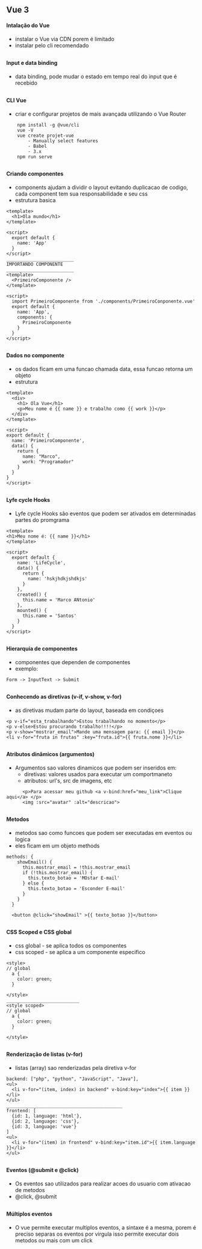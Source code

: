 ## Vue 3

#### Intalação do Vue 

- instalar o Vue via CDN porem é limitado
- instalar pelo cli recomendado
##
#### Input e data binding
- data binding, pode mudar o estado em tempo real do input que é recebido
##
#### CLI Vue
- criar e configurar projetos de mais avançada utilizando o Vue Router
```
    npm install -g @vue/cli
    vue -V
    vue create projet-vue
        - Manually select features
        - Babel
        - 3.x 
    npm run serve

```
##
#### Criando componentes
- components ajudam a dividir o layout evitando duplicacao de codigo, cada component tem sua responsabilidade e seu css
- estrutura basica
```
<template>
  <h1>Ola mundo</h1>
</template>

<script>
  export default {
    name: 'App'
  }
</script>
_________________________
IMPORTANDO COMPONENTE
_________________________
<template>
  <PrimeiroComponente />
</template>

<script>
  import PrimeiroComponente from './components/PrimeiroConponente.vue'
  export default {
    name: 'App',
    components: {
      PrimeiroComponente
    }
  }
</script>
```

##
#### Dados no componente
- os dados ficam em uma funcao chamada data, essa funcao retorna um objeto
- estrutura
```
<template>
  <div>
    <h1> Ola Vue</h1>
    <p>Meu nome é {{ name }} e trabalho como {{ work }}</p>
  </div>
</template>

<script>
export default {
  name: 'PrimeiroComponente',
  data() {
    return {
      name: "Marco",
      work: "Programador"
    }
  }
}
</script>
```

##
#### Lyfe cycle Hooks
- Lyfe cycle Hooks são eventos que podem ser ativados em determinadas partes do promgrama
```
<template>
<h1>Meu nome é: {{ name }}</h1>
</template>

<script>
  export default {
    name: 'LifeCycle',
    data() {
      return {
        name: 'hskjhdkjshdkjs'
      }
    },
    created() {
      this.name = 'Marco ANtonio'
    },
    mounted() {
      this.name = 'Santos'
    }
  }
</script>
```
##
#### Hierarquia de componentes
- componentes que dependen de componentes
- exemplo:
```
Form -> InputText -> Submit
```
##
#### Conhecendo as diretivas (v-if, v-show, v-for)
- as diretivas mudam parte do layout, baseada em condiçoes
```
<p v-if="esta_trabalhando">Estou trabalhando no momento</p>
<p v-else>Estou procurando trabalho!!!!</p>
<p v-show="mostrar_email">Mande uma mensagem para: {{ email }}</p>
<li v-for="fruta in frutas" :key="fruta.id">{{ fruta.nome }}</li>
```
##
#### Atributos dinâmicos (argumentos)
- Argumentos sao valores dinamicos que podem ser inseridos em:
    - diretivas: valores usados para executar um comportmaneto
    - atributos: url's, src de imagens, etc
```
      <p>Para acessar meu github <a v-bind:href="meu_link">Clique aqui</a> </p>
      <img :src="avatar" :alt="descricao">
```
##
#### Metodos
- metodos sao como funcoes que podem ser executadas em eventos ou logica
- eles ficam em um objeto methods
```
methods: {
    showEmail() {
      this.mostrar_email = !this.mostrar_email
      if (!this.mostrar_email) {
        this.texto_botao = 'MOstar E-mail'
      } else {
        this.texto_botao = 'Esconder E-mail'
      }
    }
  }
  
  <button @click="showEmail" >{{ texto_botao }}</button>
```
##
#### CSS Scoped e CSS global
- css global - se aplica todos os componentes
- css scoped - se aplica a um componente especifico
```
<style>
// global
  a {
    color: green;
  }

</style>
___________________________
<style scoped>
// global
  a {
    color: green;
  }

</style>
```
##
#### Renderização de listas (v-for)
- listas (array) sao renderizadas pela diretiva v-for
```
backend: ["php", "python", "JavaScript", "Java"],
<ul>
  <li v-for="(item, index) in backend" v-bind:key="index">{{ item }}</li>
</ul>
___________________________________________
frontend: [
  {id: 1, language: 'html'},
  {id: 2, language: 'css'},
  {id: 3, language: 'vue'}
]
<ul>
  <li v-for="(item) in frontend" v-bind:key="item.id">{{ item.language }}</li>
</ul>
```
##
#### Eventos (@submit e @click)
- Os eventos sao utilizados para realizar acoes do usuario com ativacao de metodos
- @click, @submit

##
#### Múltiplos eventos
- O vue permite executar multiplos eventos, a sintaxe é a mesma, porem é preciso separas os eventos por virgula isso permite executar dois metodos ou mais com um click
